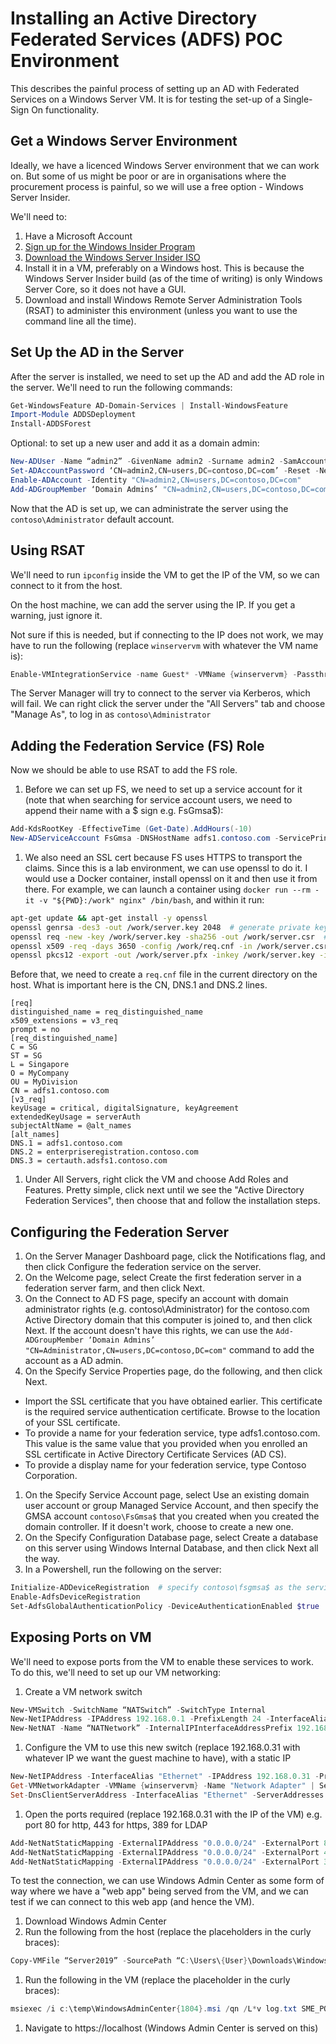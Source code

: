 # Installing an Active Directory Federated Services (ADFS) POC Environment

This describes the painful process of setting up an AD with Federated Services on a Windows Server VM. It is for testing the set-up of a Single-Sign On functionality.

## Get a Windows Server Environment

Ideally, we have a licenced Windows Server environment that we can work on. But some of us might be poor or are in organisations where the procurement process is painful, so we will use a free option - Windows Server Insider.

We'll need to:

1. Have a Microsoft Account
1. [Sign up for the Windows Insider Program](https://insider.windows.com/en-us/)
1. [Download the Windows Server Insider ISO](https://www.microsoft.com/en-us/software-download/windowsinsiderpreviewserver)
1. Install it in a VM, preferably on a Windows host. This is because the Windows Server Insider build (as of the time of writing) is only Windows Server Core, so it does not have a GUI.
1. Download and install Windows Remote Server Administration Tools (RSAT) to administer this environment (unless you want to use the command line all the time).

## Set Up the AD in the Server

After the server is installed, we need to set up the AD and add the AD role in the server. We'll need to run the following commands:

```powershell
Get-WindowsFeature AD-Domain-Services | Install-WindowsFeature
Import-Module ADDSDeployment
Install-ADDSForest
```

Optional: to set up a new user and add it as a domain admin:

```powershell
New-ADUser -Name “admin2” -GivenName admin2 -Surname admin2 -SamAccountName admin2 -UserPrincipalName admin2@contoso.com
Set-ADAccountPassword ‘CN=admin2,CN=users,DC=contoso,DC=com’ -Reset -NewPassword (ConvertTo-SecureString -AsPlainText “Password123” -Force)
Enable-ADAccount -Identity "CN=admin2,CN=users,DC=contoso,DC=com"
Add-ADGroupMember ‘Domain Admins’ "CN=admin2,CN=users,DC=contoso,DC=com"
```

Now that the AD is set up, we can administrate the server using the `contoso\Administrator` default account.

## Using RSAT

We'll need to run `ipconfig` inside the VM to get the IP of the VM, so we can connect to it from the host.

On the host machine, we can add the server using the IP. If you get a warning, just ignore it.

Not sure if this is needed, but if connecting to the IP does not work, we may have to run the following (replace `winservervm` with whatever the VM name is):

```powershell
Enable-VMIntegrationService -name Guest* -VMName {winservervm} -Passthru
```

The Server Manager will try to connect to the server via Kerberos, which will fail. We can right click the server under the "All Servers" tab and choose "Manage As", to log in as `contoso\Administrator`

## Adding the Federation Service (FS) Role

Now we should be able to use RSAT to add the FS role.

1. Before we can set up FS, we need to set up a service account for it (note that when searching for service account users, we need to append their name with a $ sign e.g. FsGmsa$):
```powershell
Add-KdsRootKey -EffectiveTime (Get-Date).AddHours(-10)
New-ADServiceAccount FsGmsa -DNSHostName adfs1.contoso.com -ServicePrincipalNames http/adfs1.contoso.com
```
1. We also need an SSL cert because FS uses HTTPS to transport the claims. Since this is a lab environment, we can use openssl to do it. I would use a Docker container, install openssl on it and then use it from there. For example, we can launch a container using `docker run --rm -it -v "${PWD}:/work" nginx" /bin/bash`, and within it run:
```bash
apt-get update && apt-get install -y openssl
openssl genrsa -des3 -out /work/server.key 2048  # generate private key
openssl req -new -key /work/server.key -sha256 -out /work/server.csr  # generate a certificate signing request, which is sent to a certification authority
openssl x509 -req -days 3650 -config /work/req.cnf -in /work/server.csr -signkey /work/server.key -sha256 -out /work/server.crt  # sign the certificate
openssl pkcs12 -export -out /work/server.pfx -inkey /work/server.key -in /work/certificate.crt  # convert to pfx format
```

Before that, we need to create a `req.cnf` file in the current directory on the host. What is important here is the CN, DNS.1 and DNS.2 lines.

```
[req]
distinguished_name = req_distinguished_name
x509_extensions = v3_req
prompt = no
[req_distinguished_name]
C = SG
ST = SG
L = Singapore
O = MyCompany
OU = MyDivision
CN = adfs1.contoso.com
[v3_req]
keyUsage = critical, digitalSignature, keyAgreement
extendedKeyUsage = serverAuth
subjectAltName = @alt_names
[alt_names]
DNS.1 = adfs1.contoso.com
DNS.2 = enterpriseregistration.contoso.com
DNS.3 = certauth.adsfs1.contoso.com
```
1. Under All Servers, right click the VM and choose Add Roles and Features. Pretty simple, click next until we see the "Active Directory Federation Services", then choose that and follow the installation steps.

## Configuring the Federation Server

1. On the Server Manager Dashboard page, click the Notifications flag, and then click Configure the federation service on the server.
1. On the Welcome page, select Create the first federation server in a federation server farm, and then click Next.
1. On the Connect to AD FS page, specify an account with domain administrator rights (e.g. contoso\Administrator) for the contoso.com Active Directory domain that this computer is joined to, and then click Next. If the account doesn't have this rights, we can use the `Add-ADGroupMember ‘Domain Admins’ "CN=Administrator,CN=users,DC=contoso,DC=com"` command to add the account as a AD admin.
1. On the Specify Service Properties page, do the following, and then click Next.
  -  Import the SSL certificate that you have obtained earlier. This certificate is the required service authentication certificate. Browse to the location of your SSL certificate.
  - To provide a name for your federation service, type adfs1.contoso.com. This value is the same value that you provided when you enrolled an SSL certificate in Active Directory Certificate Services (AD CS).
  - To provide a display name for your federation service, type Contoso Corporation.
1. On the Specify Service Account page, select Use an existing domain user account or group Managed Service Account, and then specify the GMSA account `contoso\FsGmsa$` that you created when you created the domain controller. If it doesn't work, choose to create a new one.
1. On the Specify Configuration Database page, select Create a database on this server using Windows Internal Database, and then click Next all the way.
1. In a Powershell, run the following on the server:
```powershell
Initialize-ADDeviceRegistration  # specify contoso\fsgmsa$ as the service acc
Enable-AdfsDeviceRegistration
Set-AdfsGlobalAuthenticationPolicy -DeviceAuthenticationEnabled $true
```

## Exposing Ports on VM

We'll need to expose ports from the VM to enable these services to work. To do this, we'll need to set up our VM networking:

1. Create a VM network switch
```powershell
New-VMSwitch -SwitchName “NATSwitch” -SwitchType Internal
New-NetIPAddress -IPAddress 192.168.0.1 -PrefixLength 24 -InterfaceAlias “vEthernet (NATSwitch)”
New-NetNAT -Name “NATNetwork” -InternalIPInterfaceAddressPrefix 192.168.0.0/24
```
1. Configure the VM to use this new switch (replace 192.168.0.31 with whatever IP we want the guest machine to have), with a static IP
```powershell
New-NetIPAddress -InterfaceAlias "Ethernet" -IPAddress 192.168.0.31 -PrefixLength 24 -DefaultGateway 192.168.0.1
Get-VMNetworkAdapter -VMName {winservervm} -Name "Network Adapter" | Set-VMNetworkConfiguration -IPAddress 192.168.0.31 -Subnet 255.255.255.0 -DNSServer 208.67.222.222 -DefaultGateway 192.168.0.1
Set-DnsClientServerAddress -InterfaceAlias "Ethernet" -ServerAddresses "208.67.222.222,208.67.220.220"
```
1. Open the ports required (replace 192.168.0.31 with the IP of the VM) e.g. port 80 for http, 443 for https, 389 for LDAP
```powershell
Add-NetNatStaticMapping -ExternalIPAddress "0.0.0.0/24" -ExternalPort 80 -Protocol TCP -InternalIPAddress "192.168.0.31" -InternalPort 80 -NatName NATNetwork
Add-NetNatStaticMapping -ExternalIPAddress "0.0.0.0/24" -ExternalPort 443 -Protocol TCP -InternalIPAddress "192.168.0.31" -InternalPort 443 -NatName NATNetwork
Add-NetNatStaticMapping -ExternalIPAddress "0.0.0.0/24" -ExternalPort 389 -Protocol TCP -InternalIPAddress "192.168.0.31" -InternalPort 389 -NatName NATNetwork
```

To test the connection, we can use Windows Admin Center as some form of way where we have a "web app" being served from the VM, and we can test if we can connect to this web app (and hence the VM).

1. Download  Windows Admin Center
1. Run the following from the host (replace the placeholders in the curly braces):
```powershell
Copy-VMFile “Server2019” -SourcePath “C:\Users\{User}\Downloads\WindowsAdminCenter{1804}.msi” -DestinationPath “C:\temp\WindowsAdminCenter{1804}.msi” -CreateFullPath -FileSource Host
```
1. Run the following in the VM (replace the placeholder in the curly braces):
```powershell
msiexec /i c:\temp\WindowsAdminCenter{1804}.msi /qn /L*v log.txt SME_PORT=443 SSL_CERTIFICATE_OPTION=generate
```
1. Navigate to https://localhost (Windows Admin Center is served on this)
